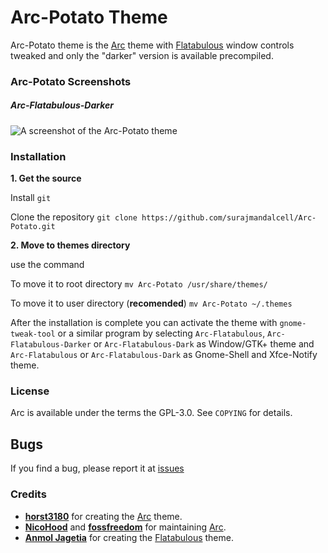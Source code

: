 # Arc-Potato Theme
Arc-Potato theme is the [Arc](https://github.com/horst3180/arc-theme) theme with [Flatabulous](https://github.com/anmoljagetia/Flatabulous) window controls tweaked and only the "darker" version is available precompiled.

### Arc-Potato Screenshots

##### Arc-Flatabulous-Darker

![A screenshot of the Arc-Potato theme](https://imgur.com/a/WvR5P.png)

### Installation

**1. Get the source**

Install `git`

Clone the repository `git clone https://github.com/surajmandalcell/Arc-Potato.git`

**2. Move to themes directory**

use the command

  To move it to root directory `mv Arc-Potato /usr/share/themes/`

  To move it to user directory (**recomended**) `mv Arc-Potato ~/.themes`

After the installation is complete you can activate the theme with `gnome-tweak-tool` or a similar program by selecting `Arc-Flatabulous`, `Arc-Flatabulous-Darker` or `Arc-Flatabulous-Dark` as Window/GTK+ theme and `Arc-Flatabulous` or `Arc-Flatabulous-Dark` as Gnome-Shell and Xfce-Notify theme.

### License
Arc is available under the terms the GPL-3.0. See `COPYING` for details.


## Bugs
If you find a bug, please report it at [issues](https://github.com/surajmandalcell/Arc-Potato/issues)

### Credits
* **[horst3180](https://github.com/horst3180)** for creating the [Arc](https://github.com/horst3180/arc-theme) theme.
* **[NicoHood](https://github.com/NicoHood)** and **[fossfreedom](https://github.com/fossfreedom)** for maintaining [Arc](https://github.com/NicoHood/arc-theme).
* **[Anmol Jagetia](https://github.com/anmoljagetia)** for creating the [Flatabulous](https://github.com/anmoljagetia/Flatabulous) theme.
